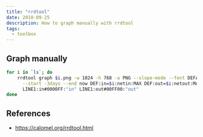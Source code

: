 ```yaml
---
title: "rrdtool"
date: 2018-09-25
description: How to graph manually with rrdtool
tags:
  - toolbox
---
```


## Graph manually

```sh
for i in `ls`; do
    rrdtool graph $i.png -w 1024 -h 768 -a PNG --slope-mode --font DEFAULT:7: \
      --start -3days --end now DEF:in=$i:netin:MAX DEF:out=$i:netout:MAX \
      LINE1:in#0000FF:"in" LINE1:out#00FF00:"out"
done
```

## References

- https://calomel.org/rrdtool.html
